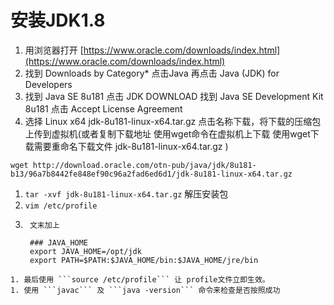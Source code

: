 # 安装JDK1.8
		
1. 用浏览器打开 [https://www.oracle.com/downloads/index.html](https://www.oracle.com/downloads/index.html)
1. 找到 Downloads by Category\*   点击Java  再点击 Java (JDK) for Developers
1. 找到 Java SE 8u181 点击 JDK DOWNLOAD  找到 Java SE Development Kit 8u181 点击 Accept License Agreement
1. 选择 Linux x64 jdk-8u181-linux-x64.tar.gz 点击名称下载，将下载的压缩包上传到虚拟机(或者复制下载地址 使用wget命令在虚拟机上下载 使用wget下载需要重命名下载文件 jdk-8u181-linux-x64.tar.gz )
```
wget http://download.oracle.com/otn-pub/java/jdk/8u181-b13/96a7b8442fe848ef90c96a2fad6ed6d1/jdk-8u181-linux-x64.tar.gz
```
1. ```tar -xvf jdk-8u181-linux-x64.tar.gz``` 解压安装包
1. ```vim /etc/profile```
1. ```
	文末加上

	### JAVA_HOME
	export JAVA_HOME=/opt/jdk
	export PATH=$PATH:$JAVA_HOME/bin:$JAVA_HOME/jre/bin
```
1. 最后使用 ```source /etc/profile``` 让 profile文件立即生效。
1. 使用 ```javac``` 及 ```java -version``` 命令来检查是否按照成功
